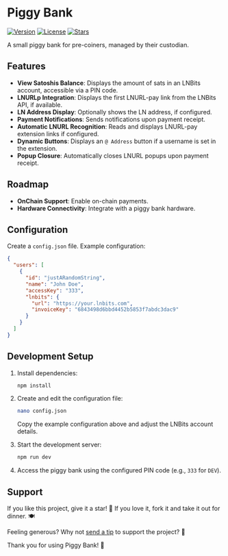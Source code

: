 # Piggy Bank

[![Version](https://img.shields.io/github/package-json/v/thespielplatz/piggy-bank?color=F7941E)](https://github.com/thespielplatz/piggy-bank/)
[![License](https://img.shields.io/github/license/thespielplatz/piggy-bank?color=F7941E)](https://github.com/thespielplatz/piggy-bank/blob/main/LICENSE)
[![Stars](https://img.shields.io/github/stars/thespielplatz/piggy-bank.svg?style=flat&color=F7941E)](https://github.com/thespielplatz/piggy-bank/stargazers)

A small piggy bank for pre-coiners, managed by their custodian.

## Features

- **View Satoshis Balance**: Displays the amount of sats in an LNBits account, accessible via a PIN code.
- **LNURLp Integration**: Displays the first LNURL-pay link from the LNBits API, if available.
- **LN Address Display**: Optionally shows the LN address, if configured.
- **Payment Notifications**: Sends notifications upon payment receipt.
- **Automatic LNURL Recognition**: Reads and displays LNURL-pay extension links if configured.
- **Dynamic Buttons**: Displays an `@ Address` button if a username is set in the extension.
- **Popup Closure**: Automatically closes LNURL popups upon payment receipt.

## Roadmap

- **OnChain Support**: Enable on-chain payments.
- **Hardware Connectivity**: Integrate with a piggy bank hardware.

## Configuration

Create a `config.json` file. Example configuration:

```json
{
  "users": [
    {
      "id": "justARandomString",
      "name": "John Doe",
      "accessKey": "333",
      "lnbits": {
        "url": "https://your.lnbits.com",
        "invoiceKey": "6843498d6bbd4452b5853f7abdc3dac9"
      }
    }
  ]
}
```

## Development Setup

1. Install dependencies:

   ```bash
   npm install
   ```

2. Create and edit the configuration file:

   ```bash
   nano config.json
   ```

   Copy the example configuration above and adjust the LNBits account details.

3. Start the development server:

   ```bash
   npm run dev
   ```

4. Access the piggy bank using the configured PIN code (e.g., `333` for `DEV`).

## Support

If you like this project, give it a star! 🌟 If you love it, fork it and take it out for dinner. 🍽️

Feeling generous? Why not [send a tip](https://thespielplatz.com/tip-jar) to support the project? 💖

Thank you for using Piggy Bank! 🎉
